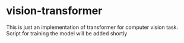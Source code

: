# vision-transformer

This is just an implementation of transformer for computer vision task. Script for training the model will be added shortly
